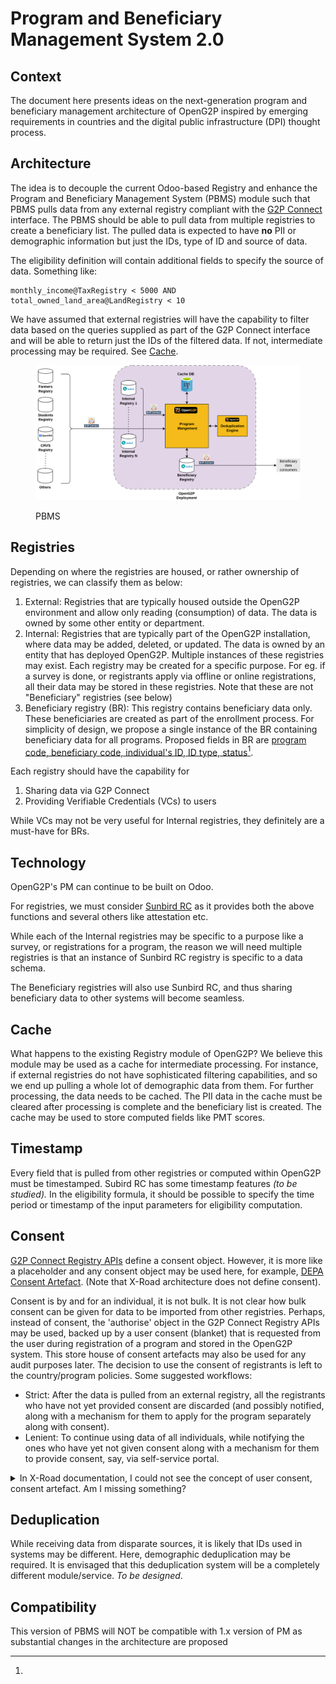 # Program and Beneficiary Management System 2.0

## Context

The document here presents ideas on the next-generation program and beneficiary management architecture of OpenG2P inspired by emerging requirements in countries and the digital public infrastructure (DPI) thought process.

## Architecture

The idea is to decouple the current Odoo-based Registry and enhance the Program and Beneficiary Management System (PBMS) module such that PBMS pulls data from any external registry compliant with the [G2P Connect](https://g2pconnect.global/) interface. The PBMS should be able to pull data from multiple registries to create a beneficiary list. The pulled data is expected to have **no** PII or demographic information but just the IDs, type of ID and source of data.

The eligibility definition will contain additional fields to specify the source of data. Something like:

```
monthly_income@TaxRegistry < 5000 AND total_owned_land_area@LandRegistry < 10
```

We have assumed that external registries will have the capability to filter data based on the queries supplied as part of the G2P Connect interface and will be able to return just the IDs of the filtered data. If not, intermediate processing may be required. See [Cache](program-management-2.0.md#cache).



<figure><img src="https://raw.githubusercontent.com/OpenG2P/openg2p-documentation/develop/.gitbook/assets/program-management-2.0.png" alt=""><figcaption><p>PBMS</p></figcaption></figure>

## Registries

Depending on where the registries are housed, or rather ownership of registries, we can classify them as below:

1. External:  Registries that are typically housed outside the OpenG2P environment and allow only reading (consumption) of data.  The data is owned by some other entity or department.
2. Internal:  Registries that are typically part of the OpenG2P installation, where data may be added, deleted, or updated. The data is owned by an entity that has deployed OpenG2P. Multiple instances of these registries may exist. Each registry may be created for a specific purpose. For eg. if a survey is done, or registrants apply via offline or online registrations, all their data may be stored in these registries. Note that these are not "Beneficiary" registries (see below)
3. Beneficiary registry (BR):  This registry contains beneficiary data only. These beneficiaries are created as part of the enrollment process. For simplicity of design, we propose a single instance of the BR containing beneficiary data for all programs. Proposed fields in BR are [program code, beneficiary code, individual's ID, ID type, status](#user-content-fn-1)[^1].

Each registry should have the capability for

1. Sharing data via G2P Connect
2. Providing Verifiable Credentials (VCs) to users

While VCs may not be very useful for Internal registries, they definitely are a must-have for BRs.&#x20;

## Technology

OpenG2P's PM can continue to be built on Odoo. &#x20;

For registries, we must consider [Sunbird RC](https://docs.sunbirdrc.dev/learn/readme) as it provides both the above functions and several others like attestation etc.&#x20;

While each of the Internal registries may be specific to a purpose like a survey, or registrations for a program, the reason we will need multiple registries is that an instance of Sunbird RC registry is specific to a data schema.

The Beneficiary registries will also use Sunbird RC, and thus sharing beneficiary data to other systems will become seamless.

## Cache

What happens to the existing Registry module of OpenG2P?  We believe this module may be used as a cache for intermediate processing.  For instance, if external registries do not have sophisticated filtering capabilities, and so we end up pulling a whole lot of demographic data from them. For further processing, the data needs to be cached. The PII data in the cache must be cleared after processing is complete and the beneficiary list is created. The cache may be used to store computed fields like PMT scores.&#x20;

## Timestamp

Every field that is pulled from other registries or computed within OpenG2P must be timestamped. Subird RC has some timestamp features _(to be studied)._ In the eligibility formula, it should be possible to specify the time period or timestamp of the input parameters for eligibility computation. &#x20;

## Consent

[G2P Connect Registry APIs](https://github.com/G2P-Connect/specs/blob/draft/release/yaml/registry\_core\_api\_v1.0.0.yaml) define a consent object. However, it is more like a placeholder and any consent object may be used here, for example, [DEPA Consent Artefact](https://depa.world/learn/consent-artefact). (Note that X-Road architecture does not define consent). &#x20;

Consent is by and for an individual, it is not bulk. It is not clear how bulk consent can be given for data to be imported from other registries. Perhaps, instead of consent, the 'authorise' object in the G2P Connect Registry APIs may be used, backed up by a user consent (blanket) that is requested from the user during registration of a program and stored in the OpenG2P system. This store house of consent artefacts may also be used for any audit purposes later. The decision to use the consent of registrants is left to the country/program policies. Some suggested workflows:

* Strict:  After the data is pulled from an external registry, all the registrants who have not yet provided consent are discarded (and possibly notified, along with a mechanism for them to apply for the program separately along with consent).&#x20;
* Lenient:  To continue using data of all individuals, while notifying the ones who have yet not given consent along with a mechanism for them to provide consent, say, via self-service portal.

<details>

<summary>In X-Road documentation, I could not see the concept of user consent, consent artefact.  Am I missing something?</summary>

Opinion:

That is the core difference between the two models. How consent is obtained is kept outside in both G2P Connect X-Road.  Further, X-Road doesn’t care what messages are shared like HTTP body.  G2P ConnecX payload header/message can be carried in X-Road instance. In this model, some parts of G2P Connect and X-Road headers may repeat!  As a case study, OpenG2P along with CDPI can take up this integration.



</details>

## Deduplication

While receiving data from disparate sources, it is likely that IDs used in systems may be different. Here, demographic deduplication may be required. It is envisaged that this deduplication system will be a completely different module/service. _To be designed_.

## Compatibility

This version of PBMS will NOT be compatible with 1.x version of PM as substantial changes in the architecture are proposed





[^1]: 
